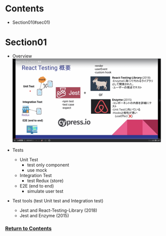 <a id="contents"></a>

# Contents

- Section01(#sec01)

<a id="sec01"></a>

# Section01

- Overview
  ![Image](../src/images/sec01/lesson01-01.png)

- Tests

  - Unit Test
    - test only component
    - use mock
  - Integration Test
    - test Redux (store)
  - E2E (end to end)
    - simulate user test

- Test tools (test Unit test and Integration test)
  - Jest and React-Testing-Library (2018)
  - Jest and Enzyme (2015)

### [Return to Contents](#contents)
